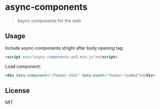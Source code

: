 # async-components

> Async components for the web

## Usage 

Include async-components stright after body opening tag:
```html
<script src="async-components.es5.min.js"></script>
```

Load component:
```html
<div data-component="/foobar.html" data-event="foobar-loaded"></div>
```

## License

MIT
